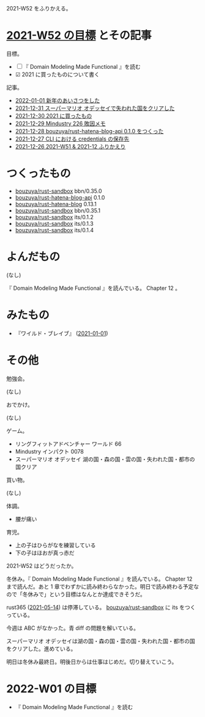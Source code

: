 2021-W52 をふりかえる。

# [2021-W52 の目標][2021-12-26] とその記事

目標。

- ☐ 『 Domain Modeling Made Functional 』を読む
- ☑ 2021 に買ったものについて書く

記事。

- [2022-01-01 新年のあいさつをした][2022-01-01]
- [2021-12-31 スーパーマリオ オデッセイで失われた国をクリアした][2021-12-31]
- [2021-12-30 2021 に買ったもの][2021-12-30]
- [2021-12-29 Mindustry 226 敗因メモ][2021-12-29]
- [2021-12-28 bouzuya/rust-hatena-blog-api 0.1.0 をつくった][2021-12-28]
- [2021-12-27 CLI における credentials の保存先][2021-12-27]
- [2021-12-26 2021-W51 & 2021-12 ふりかえり][2021-12-26]

# つくったもの

- [bouzuya/rust-sandbox] bbn/0.35.0
- [bouzuya/rust-hatena-blog-api] 0.1.0
- [bouzuya/rust-hatena-blog] 0.13.1
- [bouzuya/rust-sandbox] bbn/0.35.1
- [bouzuya/rust-sandbox] its/0.1.2
- [bouzuya/rust-sandbox] its/0.1.3
- [bouzuya/rust-sandbox] its/0.1.4

# よんだもの

(なし)

『 Domain Modeling Made Functional 』を読んでいる。 Chapter 12 。

# みたもの

- 『ワイルド・ブレイブ』 ([2021-01-01])

# その他

勉強会。

(なし)

おでかけ。

(なし)

ゲーム。

- リングフィットアドベンチャー ワールド 66
- Mindustry インパクト 0078
- スーパーマリオ オデッセイ 湖の国・森の国・雲の国・失われた国・都市の国クリア

買い物。

(なし)

体調。

- 腰が痛い

育児。

- 上の子はひらがなを練習している
- 下の子はほおが真っ赤だ

2021-W52 はどうだったか。

冬休み。『 Domain Modeling Made Functional 』を読んでいる。 Chapter 12 まで読んだ。あと 1 章でわずかに読み終わらなかった。明日で読み終わる予定なので「冬休みで」という目標はなんとか達成できそうだ。

rust365 ([2021-05-14]) は停滞している。 [bouzuya/rust-sandbox] に its をつくっている。

今週は ABC がなかった。青 diff の問題を解いている。

スーパーマリオ オデッセイは湖の国・森の国・雲の国・失われた国・都市の国をクリアした。進めている。

明日は冬休み最終日。明後日からは仕事はじめだ。切り替えていこう。

# 2022-W01 の目標

- 『 Domain Modeling Made Functional 』を読む

[2021-01-01]: https://blog.bouzuya.net/2021/01/01/
[2021-05-14]: https://blog.bouzuya.net/2021/05/14/
[2021-12-26]: https://blog.bouzuya.net/2021/12/26/
[2021-12-27]: https://blog.bouzuya.net/2021/12/27/
[2021-12-28]: https://blog.bouzuya.net/2021/12/28/
[2021-12-29]: https://blog.bouzuya.net/2021/12/29/
[2021-12-30]: https://blog.bouzuya.net/2021/12/30/
[2021-12-31]: https://blog.bouzuya.net/2021/12/31/
[2022-01-01]: https://blog.bouzuya.net/2022/01/01/
[bouzuya/rust-hatena-blog]: https://github.com/bouzuya/rust-hatena-blog
[bouzuya/rust-hatena-blog-api]: https://github.com/bouzuya/rust-hatena-blog-api
[bouzuya/rust-sandbox]: https://github.com/bouzuya/rust-sandbox
